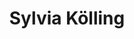---
title: "Sylvia Kölling"
pronouns: "She/they"
job: "Local historian, librarian"
jobtype: consultant
dataname: sylvia
---